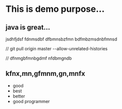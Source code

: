 # This is demo purpose...

## java is great...

jsdhfjdsf
fdnmsdbf
dfbmnsbzfmn
bdfmbzmsdnbfmnsd

// git pull origin master --allow-unrelated-histories


// dfnmgbfmnbgdmf
nfdbmgndb

## kfnx,mn,gfmnm,gn,mnfx

* good
* best
* better 
* good programmer

